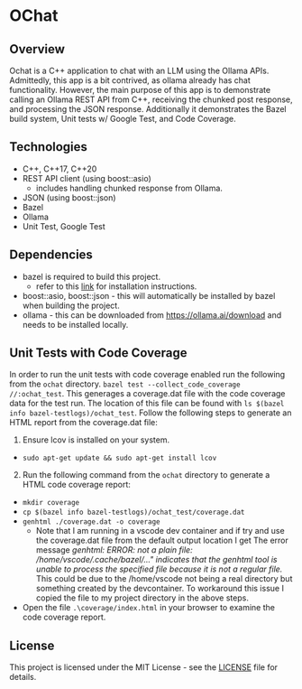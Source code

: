 # OChat

## Overview

Ochat is a C++ application to chat with an LLM using the Ollama APIs. Admittedly, this app is a bit contrived, as ollama already has chat functionality. However, the main purpose of this app is to demonstrate calling an Ollama REST API from C++, receiving the chunked post response, and processing the JSON response. Additionally it demonstrates the Bazel build system, Unit tests w/ Google Test, and Code Coverage.

## Technologies

- C++, C++17, C++20
- REST API client (using boost::asio)
  - includes handling chunked response from Ollama.
- JSON (using boost::json)
- Bazel
- Ollama
- Unit Test, Google Test

## Dependencies

- bazel is required to build this project.
  - refer to this [link](https://github.com/asifgosla/gtest-example?tab=readme-ov-file#install-bazel) for installation instructions.
- boost::asio, boost::json - this will automatically be installed by bazel when building the project.
- ollama - this can be downloaded from https://ollama.ai/download and needs to be installed locally.

## Unit Tests with Code Coverage

In order to run the unit tests with code coverage enabled run the following from the `ochat` directory. `bazel test --collect_code_coverage //:ochat_test`.
This generages a coverage.dat file with the code coverage data for the test run. The location of this file can be found with `ls $(bazel info bazel-testlogs)/ochat_test`. Follow the following steps to generate an HTML report from the coverage.dat file:

1. Ensure lcov is installed on your system.

- `sudo apt-get update && sudo apt-get install lcov`

2.  Run the following command from the `ochat` directory to generate a HTML code coverage report:

- `mkdir coverage`
- `cp $(bazel info bazel-testlogs)/ochat_test/coverage.dat`
- `genhtml ./coverage.dat -o coverage`
  - Note that I am running in a vscode dev container and if try and use the coverage.dat file from the default output location I get The error message _genhtml: ERROR: not a plain file: /home/vscode/.cache/bazel/..." indicates that the genhtml tool is unable to process the specified file because it is not a regular file._ This could be due to the /home/vscode not being a real directory but something created by the devcontainer. To workaround this issue I copied the file to my project directory in the above steps.
- Open the file `.\coverage/index.html` in your browser to examine the code coverage report.

## License

This project is licensed under the MIT License - see the [LICENSE](LICENSE) file for details.
